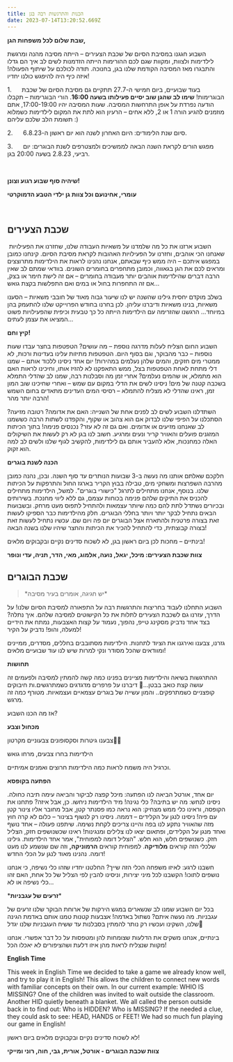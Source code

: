 ```yaml
---
title: הכנות והתרגשות רבה בגן
date: 2023-07-14T13:20:52.669Z
---
```

**שבת שלום לכל משפחות הגן,**

השבוע חגגנו במסיבת הסיום של שכבת הצעירים – הייתה מסיבה מהנה ומרגשת לילדימות ולצוות, ומקוות שגם לכם ההורימות הייתה הזדמנות לשים לב איך הם גדלו והתבגרו מאז המסיבה הקודמת שלנו בגן, בחנוכה. תודה לכולכם על שיתוף הפעולה! איזה כיף היה להיפגש כולנו יחדיו!

1.      בעוד שבועיים, ביום חמישי ה-27.7 תתקיים גם מסיבת הסיום של שכבת הבוגרימות! **שימו לב שהגן שוב יסיים פעילותו בשעה 16:00**. הורי הבוגרימות – תקבלו הודעה נפרדת על אופן התרחשות המסיבה. שעות המסיבה יהיו 17:00-19:00, אתם מוזמנים להגיע הורה 1 או 2, ללא אחים – הרעיון הוא לתת את המקום לילדימות כשמלוא תשומת הלב שלכם עליהם :)

2.      סיום שנת הלימודים: היום האחרון לשנה הוא יום ראשון ה-6.8.23.

3.      מפגש הורים לקראת השנה הבאה לממשיכים ולמצטרפים לשנת הבוגרים: יום רביעי, 2.8.23 בשעה 20:00 בגן.

 

**שיהיה סוף שבוע רגוע וצונן!**

**עומרי, אחינועם וכל צוות גן ילדי הטבע הדמוקרטי**

 

## **שכבת הצעירים**

 השבוע ארזנו את כל מה שלמדנו על משאיות העבודה שלנו, שחזרנו את הפעילויות שאנחנו הכי אוהבים, וחזרנו על הפעילויות האהובות לקראת מסיבת הסיום. קינחנו כמובן במפגש איתכם – היה ממש כיף שבאתם, אנחנו נהנינו לראות את הילדימות מתרוצצים ומראים לכם את הגן בגאווה, וכמובן מתחפרים בחומרים השונים. בוודאי שמתם לב שאין הרבה דברים שהילדימות אוהבים יותר מעבודה בחומרים – אם זה לישת חימר או בצק, אם זה התחפרות בחול או במים ואם התפלשות בקצת גואש...

בשלב מוקדם יחסית גילינו שהשנה יש לנו שיעור גבוה מאוד של חובבי משאיות – הסענו משאיות, בנינו משאיות ודיברנו עליהן. לכן בחרנו בחודש הפרוייקט שלנו להתעמק בהן במיוחד... הרגשנו שהזרימה עם הילדימות הייתה כל כך טבעית וכיפית שהפעילויות פשוט המציאו את עצמן לעתים...

**קיץ וחם!**

השבוע החום הצליח לעלות מדרגה נוספת – מה עושים? הטפטפות בחצר עבדו שעות נוספות – כבר מהבוקר, וגם בסוף היום. הטפטפות מתיזות עלינו בעדינות ורכות, לא ממטרי מים חזקים, והמים שלהן נעלמים במהירות! יום אחד ניסינו ללכוד אותם – שמנו דלי מתחת לאחת הטפטפות בצל, ממש התאפקנו לא להזיז אותו, וחיכינו לראות האם הוא מתמלא, או שהמים נעלמים? אחרי זמן מה וסבלנות רבה, שמנו לב שהדלי התמלא בשכבה קטנה של מים! ניסינו לשים את הדלי במקום עם שמש – ואחרי שחיכינו שוב המון זמן, ראינו שהדלי לא מצליח להתמלא – רסיסי המים העדינים מתאדים בחום השמש הרבה יותר מהר!

השתדלנו השבוע לשים לב לפנים אחת של השנייה: האם את אדומה? רטובה מזיעה? הסתכלנו על הפיפי שלנו לבדוק אם הוא צהוב או שקוף, והקפדנו לשתות הרבה כששמנו לב שאנחנו מזיעים או אדומים. ואם גם זה לא עזר? נכנסים פנימה! בתוך הכיתות המזגנים פועלים והאוויר קריר ונעים ומרגיע. חשוב לנו בגן לא רק לעשות את השיקולים האלה כמחנכות, אלא להעביר אותם גם לילדימות, להקשיב לגוף שלנו ולשים לב למה הוא זקוק.

**הכנה לשנת בוגרים**

חלקכם שאלתם אותנו מה נעשה ב-3 שבועות הנותרים עד סוף השנה. ובכן, נהנה כמובן מהרבה השפרצות ומשחקי מים, טבילה בבוץ הקריר בארגז החול והתרפקות על הכיתות שלנו. בנוסף, אנחנו מתחילים לתרגל "כישורי בוגרים". למשל, הילדימות מתחילים להכניס את התיקים שלהם פנימה בכוחות עצמם, גם ללא ליווי מחנכת. בשירותים ובכיורים נשתדל לתת להם כמה שיותר עצמאות ולהתחיל לתפוס מעט מרחק. ובשבועות הבאים נתחיל לבקר יותר ויותר בחללי הבוגרים. חלק מהילדימות כבר הספיקו לעשות זאת בצורה פרטנית ולהתארח אצל הבוגרים יום פה ויום שם. עכשיו נתחיל לעשות זאת בצורה קבוצתית, כדי להתחיל להכיר את הכיתות והחצר שיהיו שלנו בשנה הבאה!

בינתיים – מחכות לכן ביום ראשון בגן, לא לשכוח סדינים נקיים ובקבוקים מלאים!

**צוות שכבת הצעירים: מיכל, יגאל, נועה, אלמוג, מאי, הדר, תניה, עדי ונופר**



## **שכבת הבוגרים**

> \*יש חגיגה, אומרים בעיר מסיבה\* 

השבוע התחלנו לעבוד בחריצות והתרגשות רבה על התפאורה למסיבת הסיום שלנו! על הדרך, עזרנו גם לשכבת הצעירים לתלות את כל הקישוטים למסיבה שלהם. איך נתלה? בצד אחד נדביק מסקינג טייפ, נהפוך, נעמוד על קצות האצבעות, נמתח את הידיים למעלה, והופ! נדביק על הקיר!

גזרנו, צבענו ואירגנו את הציוד לתחנות. הילדימות מסתובבים בחללים, מסדרים, ממיינים ומוודאים שהכל מסודר ונקי למרות שיש לנו עוד שבועיים מלאים! 

**תחושות** 

ההתרגשות בשיאה והילדימות מציינים בפנינו כמה קשה להמתין למסיבה ולפעמים זה עושה קצת כואב בבטן…🫠 דיברנו על פרפרים מדגדגים כשמתרגשים.ות חיבוקים קופצניים כשמתרפקים.. והמון עשייה של בוגרים עצמאיים ועצמאיות. מטורף כמה זה מרגש. 

אז מה הכנו השבוע?

**מכחול וצבע** 

צבענו גיטרות וסקסופונים צבעוניים מקרטון🎷🎸 

הילדימות בחרו צבעים, מרחו גואש

וכרגיל היה משמח לראות כמה הילדימות חרוצים ואמנים אמיתיים. 

**הפתעה בקופסא**

יום אחד, אורטל הביאה לנו הפתעה: מיכל קפצה לביקור והביאה עימה תיבה כחולה. ניסינו לנחש: מה יש בתיבה? כלי נגינה! מיד הילדימות ניחשו. כן, אבל איזה? פתחנו את הקופסה, וראינו כלי ממש מצחיק: הוא נראה כמו פסנתר קטן, אבל מחובר אליו צינור קטן עם פיה! ניסינו לנגן על הקלידים – דממה. ניסינו רק לנשוף בצינור – כלום לא קרה חוץ מזה שהאוויר נתקע לנו בפה והיינו צריכים לקחת נשימה. שיתפנו פעולה – אחד נושף ואחד מנגן על הקלידים, ופתאום יצאו לנו צלילים ומנגינות! ראינו שכשנושפים חזק, הצליל חזק. כשנושפים חלש, הוא חלש. "הצליל דומה למפוחית", אמר אחד הילדימות. גילינו שלכלי הזה קוראים **מלודיקה**. למפוחית קוראים **הרמוניקה,** וזה שם שנשמע לנו מעט דומה. נהנינו מאוד לנגן על הכלי החדש!

חשבנו לרגע: לאיזו משפחה הכלי הזה שייך? החלטנו יחדיו שזהו כלי נשיפה, כי אנחנו נושפים לתוכו! הקשבנו לכל מיני יצירות, וניסינו להבין לפי הצליל של כל אחת, האם זהו כלי נשיפה או לא...

\***זרעים של עגבניות*** 

בכל יום השבוע שמנו לב שנשארים במגש הירקות של ארוחת הבוקר שלנו זרעים של עגבניות. מה נעשה איתם? נשתול באדמה! אצבעות קטנות טמנו אותם באדמת הגינה שלנו, השקינו ועכשיו רק נותר להמתין בסבלנות עד ששיח העגבניות שלנו יגדל🍅

בינתיים, אנחנו משקים את הדלעות שצומחות להן ומטפסות על כל דבר אפשרי. אנחנו מקוות שנצליח לראות מהן איזו דלעת ושהציפורים לא יאכלו הכל!

**English Time**

This week in English Time we decided to take a game we already know well, and try to play it in English! This allows the children to connect new words with familiar concepts on their own. In our current example: WHIO IS MISSING? One of the children was invited to wait outside the classroom. Another HID quietly beneath a blanket. We all called the person outside back in to find out: Who is HIDDEN? Who is MISSING? If the needed a clue, they could ask to see: HEAD, HANDS or FEET! We had so much fun playing our game in English!

לא לשכוח סדינים נקיים ובקבוקים מלאים ביום ראשון!

**צוות שכבת הבוגרים - אורטל, אורית, גבי, חוה, רוני ומייקי**